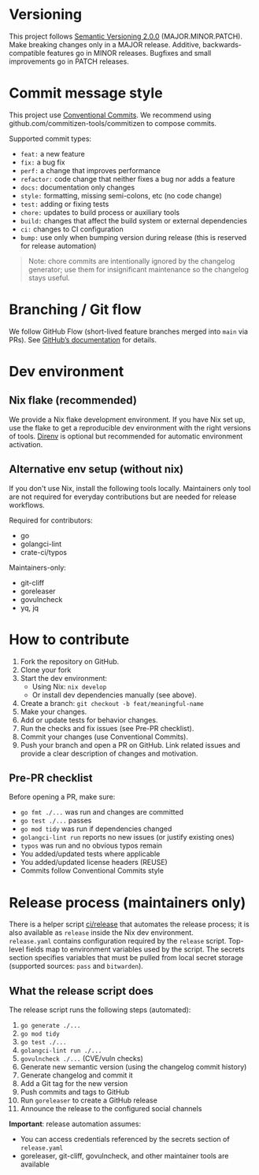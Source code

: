 # Versioning
This project follows [Semantic Versioning 2.0.0](https://semver.org/spec/v2.0.0.html) (MAJOR.MINOR.PATCH).  
Make breaking changes only in a MAJOR release.
Additive, backwards-compatible features go in MINOR releases.
Bugfixes and small improvements go in PATCH releases.

# Commit message style
This project use [Conventional Commits](https://www.conventionalcommits.org/en/v1.0.0/).
We recommend using github.com/commitizen-tools/commitizen to compose commits.
  
Supported commit types:
- `feat:` a new feature
- `fix:` a bug fix
- `perf:` a change that improves performance
- `refactor:` code change that neither fixes a bug nor adds a feature
- `docs:` documentation only changes
- `style:` formatting, missing semi-colons, etc (no code change)
- `test:` adding or fixing tests
- `chore:` updates to build process or auxiliary tools
- `build:` changes that affect the build system or external dependencies
- `ci:` changes to CI configuration
- `bump:` use only when bumping version during release (this is reserved for release automation)

> Note: chore commits are intentionally ignored by the changelog generator; use them for insignificant maintenance so the changelog stays useful.

# Branching / Git flow
We follow GitHub Flow (short-lived feature branches merged into `main` via PRs). See [GitHub’s documentation](https://docs.github.com/en/get-started/using-github/github-flow) for details.

# Dev environment
## Nix flake (recommended)
We provide a Nix flake development environment.
If you have Nix set up, use the flake to get a reproducible dev environment with the right versions of tools.
[Direnv](https://direnv.net/) is optional but recommended for automatic environment activation.

## Alternative env setup (without nix)
If you don't use Nix, install the following tools locally.
Maintainers only tool are not required for everyday contributions but are needed for release workflows.

Required for contributors:
- go
- golangci-lint
- crate-ci/typos

Maintainers-only:
- git-cliff
- goreleaser
- govulncheck
- yq, jq

# How to contribute
1. Fork the repository on GitHub.
2. Clone your fork
3. Start the dev environment:
    - Using Nix: `nix develop`
    - Or install dev dependencies manually (see above).
4. Create a branch: `git checkout -b feat/meaningful-name`
5. Make your changes.
6. Add or update tests for behavior changes.
7. Run the checks and fix issues (see Pre-PR checklist).
8. Commit your changes (use Conventional Commits).
9. Push your branch and open a PR on GitHub. Link related issues and provide a clear description of changes and motivation.

## Pre-PR checklist
Before opening a PR, make sure:
- `go fmt ./...` was run and changes are committed
- `go test ./...` passes
- `go mod tidy` was run if dependencies changed
- `golangci-lint run` reports no new issues (or justify existing ones)
- `typos` was run and no obvious typos remain
- You added/updated tests where applicable
- You added/updated license headers (REUSE)
- Commits follow Conventional Commits style

# Release process (maintainers only)
There is a helper script [ci/release](ci/release) that automates the release process; it is also available as `release` inside the Nix dev environment.  
`release.yaml` contains configuration required by the `release` script. Top-level fields map to environment variables used by the script.
The secrets section specifies variables that must be pulled from local secret storage (supported sources: `pass` and `bitwarden`).  

## What the release script does
The release script runs the following steps (automated):
1. `go generate ./...`
2. `go mod tidy`
3. `go test ./...`
4. `golangci-lint run ./...`
5. `govulncheck ./...` (CVE/vuln checks)
6. Generate new semantic version (using the changelog commit history)
7. Generate changelog and commit it
8. Add a Git tag for the new version
9. Push commits and tags to GitHub
10. Run `goreleaser` to create a GitHub release
11. Announce the release to the configured social channels

**Important**: release automation assumes:
- You can access credentials referenced by the secrets section of `release.yaml`
- goreleaser, git-cliff, govulncheck, and other maintainer tools are available

